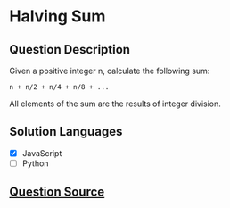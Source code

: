 # Halving Sum

## Question Description

Given a positive integer n, calculate the following sum:

    n + n/2 + n/4 + n/8 + ...

All elements of the sum are the results of integer division.

## Solution Languages

- [x] JavaScript
- [ ] Python

## [Question Source](https://www.codewars.com/kata/5a58d46cfd56cb4e8600009d)
